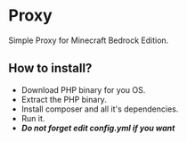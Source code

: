 # Proxy
Simple Proxy for Minecraft Bedrock Edition.
## How to install?
- Download PHP binary for you OS.
- Extract the PHP binary.
- Install composer and all it's dependencies.
- Run it.
- ___Do not forget edit config.yml if you want___
